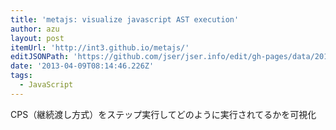 ```yaml
---
title: 'metajs: visualize javascript AST execution'
author: azu
layout: post
itemUrl: 'http://int3.github.io/metajs/'
editJSONPath: 'https://github.com/jser/jser.info/edit/gh-pages/data/2013/04/index.json'
date: '2013-04-09T08:14:46.226Z'
tags:
  - JavaScript
---
```

CPS（継続渡し方式）をステップ実行してどのように実行されてるかを可視化
